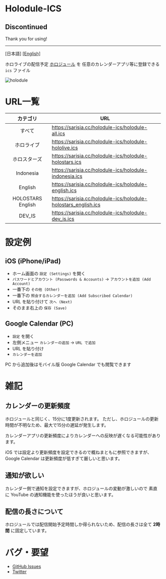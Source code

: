 # Holodule-ICS

## Discontinued

Thank you for using!

---

[日本語] [[English]](https://github.com/sarisia/holodule-ics/blob/master/README-en.md)

ホロライブの配信予定 [ホロジュール](https://schedule.hololive.tv/) を
任意のカレンダーアプリ等に登録できる `ics` ファイル

![holodule](https://user-images.githubusercontent.com/33576079/76172492-00a80e80-61da-11ea-9590-a6bcc4a4982d.png)

# URL一覧

| カテゴリ | URL |
| :-: | - |
| すべて | https://sarisia.cc/holodule-ics/holodule-all.ics |
| ホロライブ | https://sarisia.cc/holodule-ics/holodule-hololive.ics |
| ホロスターズ | https://sarisia.cc/holodule-ics/holodule-holostars.ics |
| Indonesia | https://sarisia.cc/holodule-ics/holodule-indonesia.ics |
| English | https://sarisia.cc/holodule-ics/holodule-english.ics |
| HOLOSTARS English | https://sarisia.cc/holodule-ics/holodule-holostars_english.ics |
| DEV_IS | https://sarisia.cc/holodule-ics/holodule-dev_is.ics |

# 設定例

## iOS (iPhone/iPad)

* ホーム画面の `設定 (Settings)` を開く
* `パスワードとアカウント (Passwords & Accounts)` -> `アカウントを追加 (Add Account)`
* 一番下の `その他 (Other)`
* 一番下の `照会するカレンダーを追加 (Add Subscribed Calendar)`
* URL を貼り付けて `次へ (Next)`
* そのまま右上の `保存 (Save)`

## Google Calendar (PC)

* `設定` を開く
* 左側メニュー `カレンダーの追加` -> `URL で追加`
* URL を貼り付け
* `カレンダーを追加`

PC から追加後はモバイル版 Google Calendar でも閲覧できます

# 雑記

## カレンダーの更新頻度

ホロジュールと同じく、15分に1度更新されます。
ただし、ホロジュールの更新時間が不明なため、最大で15分の遅延が発生します。

カレンダーアプリの更新頻度によりカレンダーへの反映が遅くなる可能性があります。

iOS では設定より更新頻度を設定できるので概ねまともに参照できますが、
Google Calendar は更新頻度が低すぎて厳しいと思います。

## 通知が欲しい

カレンダー側で通知を設定できますが、ホロジュールの変動が激しいので
素直に YouTube の通知機能を使ったほうが良いと思います。

## 配信の長さについて

ホロジュールでは配信開始予定時間しか得られないため、配信の長さは全て **2時間**
に固定しています。

# バグ・要望

* [GitHub Issues](https://github.com/sarisia/holodule-ics/issues)
* [Twitter](https://twitter.com/A1ces)
